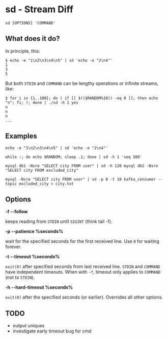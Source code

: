 # sd - Stream Diff

```
sd [OPTIONS] 'COMMAND'
```

## What does it do?

In principle, this:
```
$ echo -e "1\n2\n3\n4\n5" | sd 'echo -e "2\n4"'
1
3
5
```

But both `STDIN` and `COMMAND` can be lengthy operations or infinite streams, like:
```
$ for i in {1..100}; do ( if [[ $(($RANDOM%10)) -eq 0 ]]; then echo "n"; fi; ); done | ./sd -h 1 yes
n
n
n
...
```

## Examples

```
echo -e "1\n2\n3\n4\n5" | sd 'echo -e "2\n4"'
```

```
while :; do echo $RANDOM; sleep .1; done | sd -h 1 'seq 500'
```

```
mysql db1 -Nsre "SELECT city FROM user" | sd -h 120 mysql db2 -Nsre "SELECT city FROM excluded_city"
```

```
mysql -Nsre "SELECT city FROM user" | sd -p 0 -t 10 kafka_consumer --topic excluded_city > city.txt
```

## Options

**-f --follow**

keeps reading from `STDIN` until `SIGINT` (think tail -f).

**-p --patience %seconds%**

wait for the specified seconds for the first received line. Use `0` for waiting forever.

**-t --timeout %seconds%**

`exit(0)` after specified seconds from last received line. `STDIN` and `COMMAND` have independent timeouts. When with `-f`, timeout only applies to `COMMAND` (not to `STDIN`).

**-h --hard-timeout %seconds%**

`exit(0)` after the specified seconds (or earlier). Overrides all other options.

## TODO

- output uniques
- investigate early timeout bug for cmd
